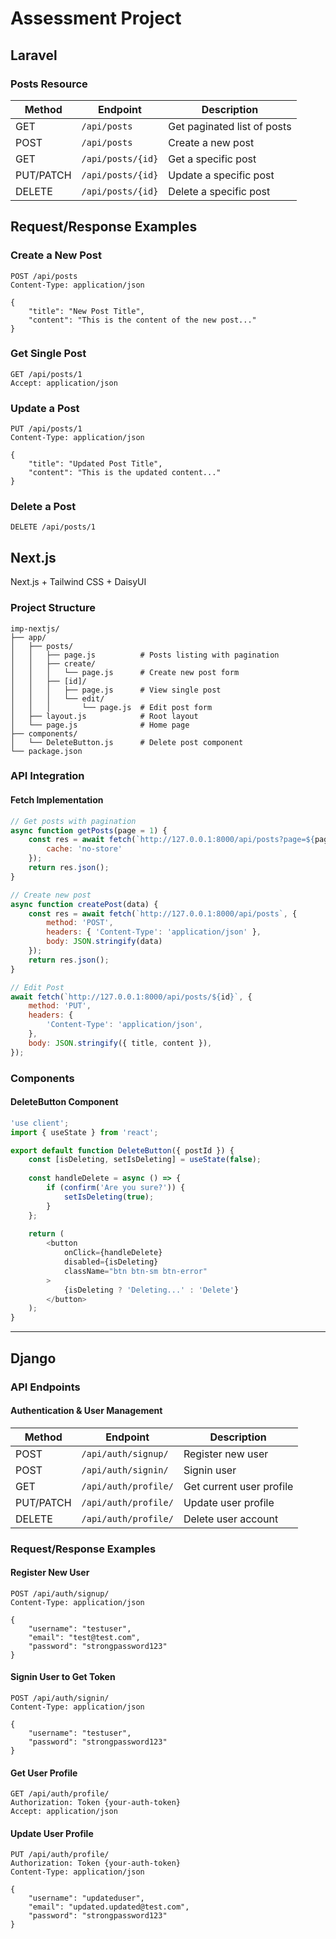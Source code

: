 # Assessment Project

## Laravel

### Posts Resource

| Method | Endpoint | Description |
|--------|----------|-------------|
| GET | `/api/posts` | Get paginated list of posts |
| POST | `/api/posts` | Create a new post |
| GET | `/api/posts/{id}` | Get a specific post |
| PUT/PATCH | `/api/posts/{id}` | Update a specific post |
| DELETE | `/api/posts/{id}` | Delete a specific post |

## Request/Response Examples


### Create a New Post
```http
POST /api/posts
Content-Type: application/json

{
    "title": "New Post Title",
    "content": "This is the content of the new post..."
}
```

### Get Single Post
```http
GET /api/posts/1
Accept: application/json
```


### Update a Post
```http
PUT /api/posts/1
Content-Type: application/json

{
    "title": "Updated Post Title",
    "content": "This is the updated content..."
}
```

### Delete a Post
```http
DELETE /api/posts/1
```
## Next.js

Next.js + Tailwind CSS + DaisyUI


### Project Structure
```
imp-nextjs/
├── app/
│   ├── posts/
│   │   ├── page.js          # Posts listing with pagination
│   │   ├── create/
│   │   │   └── page.js      # Create new post form
│   │   ├── [id]/
│   │   │   ├── page.js      # View single post
│   │   │   └── edit/
│   │   │       └── page.js  # Edit post form
│   ├── layout.js            # Root layout
│   └── page.js              # Home page
├── components/
│   └── DeleteButton.js      # Delete post component
└── package.json
```

### API Integration

#### Fetch Implementation
```javascript
// Get posts with pagination
async function getPosts(page = 1) {
    const res = await fetch(`http://127.0.0.1:8000/api/posts?page=${page}`, {
        cache: 'no-store'
    });
    return res.json();
}

// Create new post
async function createPost(data) {
    const res = await fetch(`http://127.0.0.1:8000/api/posts`, {
        method: 'POST',
        headers: { 'Content-Type': 'application/json' },
        body: JSON.stringify(data)
    });
    return res.json();
}

// Edit Post
await fetch(`http://127.0.0.1:8000/api/posts/${id}`, {
    method: 'PUT',
    headers: {
        'Content-Type': 'application/json',
    },
    body: JSON.stringify({ title, content }),
});
```



### Components

#### DeleteButton Component
```javascript
'use client';
import { useState } from 'react';

export default function DeleteButton({ postId }) {
    const [isDeleting, setIsDeleting] = useState(false);
    
    const handleDelete = async () => {
        if (confirm('Are you sure?')) {
            setIsDeleting(true);
        }
    };
    
    return (
        <button 
            onClick={handleDelete}
            disabled={isDeleting}
            className="btn btn-sm btn-error"
        >
            {isDeleting ? 'Deleting...' : 'Delete'}
        </button>
    );
}
```


---

## Django

### API Endpoints

#### Authentication & User Management

| Method | Endpoint | Description |
|--------|----------|-------------|
| POST | `/api/auth/signup/` | Register new user |
| POST | `/api/auth/signin/` | Signin user |
| GET | `/api/auth/profile/` | Get current user profile | 
| PUT/PATCH | `/api/auth/profile/` | Update user profile |
| DELETE | `/api/auth/profile/` | Delete user account |

### Request/Response Examples

#### Register New User
```http
POST /api/auth/signup/
Content-Type: application/json

{
    "username": "testuser",
    "email": "test@test.com",
    "password": "strongpassword123"
}
```
#### Signin User to Get Token
```http
POST /api/auth/signin/
Content-Type: application/json

{
    "username": "testuser",
    "password": "strongpassword123"
}
```
#### Get User Profile
```http
GET /api/auth/profile/
Authorization: Token {your-auth-token}
Accept: application/json
```

#### Update User Profile
```http
PUT /api/auth/profile/
Authorization: Token {your-auth-token}
Content-Type: application/json

{
    "username": "updateduser",
    "email": "updated.updated@test.com",
    "password": "strongpassword123" 
}
```
